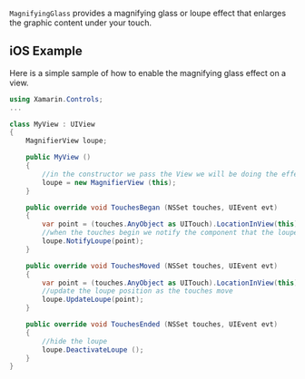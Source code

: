 `MagnifyingGlass` provides a magnifying glass or loupe effect that enlarges the graphic content under your touch.

## iOS Example

Here is a simple sample of how to enable the magnifying glass effect on a view.

```csharp
using Xamarin.Controls;
...

class MyView : UIView 
{
	MagnifierView loupe;

	public MyView ()
	{
		//in the constructor we pass the View we will be doing the effect on
		loupe = new MagnifierView (this);
	}

	public override void TouchesBegan (NSSet touches, UIEvent evt)
	{
		var point = (touches.AnyObject as UITouch).LocationInView(this);
		//when the touches begin we notify the component that the loupe is about to show
		loupe.NotifyLoupe(point);
	}

	public override void TouchesMoved (NSSet touches, UIEvent evt)
	{
		var point = (touches.AnyObject as UITouch).LocationInView(this);
		//update the loupe position as the touches move
		loupe.UpdateLoupe(point);
	}

	public override void TouchesEnded (NSSet touches, UIEvent evt)
	{
		//hide the loupe
		loupe.DeactivateLoupe ();
	}
}
```
